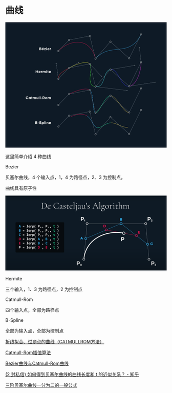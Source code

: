 # 曲线

![](../../../.gitbook/assets/a592dd03ded9aa6.jpg)

这里简单介绍 4 种曲线

Bezier

贝塞尔曲线，4 个输入点，1，4 为路径点，2、3 为控制点。

曲线具有原子性

![](../../../.gitbook/assets/-7e2c1f463d9be134.png)

Hermite

三个输入，1、3 为路径点，2 为控制点

Catmull-Rom

四个输入点，全部为路径点

B-Spline

全部为输入点，全部为控制点

[折线拟合、过顶点的曲线（CATMULLROM方法）](https://www.freesion.com/article/6828246732/)

[Catmull-Rom插值算法](https://blog.csdn.net/wsf09/article/details/103453496)

[Bezier曲线与Catmull-Rom曲线](https://blog.csdn.net/u012154588/article/details/98977717)

[(2 封私信) 如何得到贝塞尔曲线的曲线长度和 t 的近似关系？ - 知乎](https://www.zhihu.com/question/27715729)

[三阶贝塞尔曲线一分为二的一般公式](http://www.360doc.com/content/16/0101/20/1489589\_524673502.shtml)
